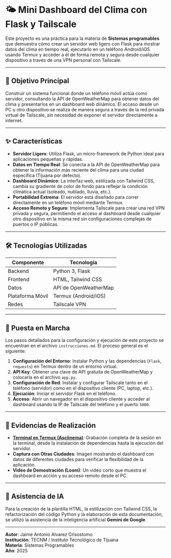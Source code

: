 # 🌤️ Mini Dashboard del Clima con Flask y Tailscale

Este proyecto es una práctica para la materia de **Sistemas programables** que demuestra cómo crear un servidor web ligero con Flask para mostrar datos del clima en tiempo real, ejecutarlo en un teléfono Android/iOS usando Termux y acceder a él de forma remota y segura desde cualquier dispositivo a través de una VPN personal con Tailscale.

---

## 🎯 Objetivo Principal

Construir un sistema funcional donde un teléfono móvil actúa como servidor, consultando la API de OpenWeatherMap para obtener datos del clima y presentarlos en un dashboard web dinámico. El acceso desde un PC u otro dispositivo se realiza de manera segura a través de la red privada virtual de Tailscale, sin necesidad de exponer el servidor directamente a internet.

---

## ✨ Características

- **Servidor Ligero**: Utiliza Flask, un micro-framework de Python ideal para aplicaciones pequeñas y rápidas.
- **Datos en Tiempo Real**: Se conecta a la API de OpenWeatherMap para obtener la información más reciente del clima para una ciudad específica (Tijuana por defecto).
- **Dashboard Dinámico**: La interfaz web, estilizada con Tailwind CSS, cambia su gradiente de color de fondo para reflejar la condición climática actual (soleado, nublado, lluvia, etc.).
- **Portabilidad Extrema**: El servidor está diseñado para correr directamente en un teléfono móvil mediante Termux.
- **Acceso Remoto y Seguro**: Implementa Tailscale para crear una red VPN privada y segura, permitiendo el acceso al dashboard desde cualquier otro dispositivo en la misma red sin configuraciones complejas de puertos o IP públicas.

---

## 🛠️ Tecnologías Utilizadas

| Componente       | Tecnología               |
|------------------|--------------------------|
| Backend          | Python 3, Flask          |
| Frontend         | HTML, Tailwind CSS       |
| Datos            | API de OpenWeatherMap    |
| Plataforma Móvil | Termux (Android/iOS)     |
| Redes            | Tailscale VPN            |

---

## 🚀 Puesta en Marcha

Los pasos detallados para la configuración y ejecución de este proyecto se encuentran en el archivo `instrucciones.md`. El proceso general es el siguiente:

1. **Configuración del Entorno**: Instalar Python y las dependencias (`Flask`, `requests`) en Termux dentro de un entorno virtual.
2. **API Key**: Obtener una clave de API gratuita de OpenWeatherMap y colocarla en el archivo `app.py`.
3. **Configuración de Red**: Instalar y configurar Tailscale tanto en el teléfono (servidor) como en el dispositivo cliente (PC, laptop, etc.).
4. **Ejecución**: Iniciar el servidor Flask en el teléfono.
5. **Acceso**: Abrir un navegador en el dispositivo cliente y acceder al dashboard usando la IP de Tailscale del teléfono y el puerto `5000`.

---

## 📸 Evidencias de Realización

- [**Terminal en Termux (Asciinema)**](https://asciinema.org/a/ZsdvhUhoRkLkZUvlHKah32Eyb): Grabación completa de la sesión en la terminal, desde la instalación de dependencias hasta la ejecución del servidor.
- **Captura con Otras Ciudades**: Imagen mostrando el dashboard con datos de diferentes ciudades para verificar la flexibilidad de la aplicación.
- **Video de Demostración (Loom)**: Un video corto que muestra el dashboard en acción y su acceso remoto desde el PC.

---

## 🤖 Asistencia de IA

Para la creación de la plantilla HTML, la estilización con Tailwind CSS, la refactorización del código Python y la elaboración de esta documentación, se utilizó la asistencia de la inteligencia artificial **Gemini de Google**.

---

**Autor**: Jaime Antonio Alvarez Crisostomo  
**Institución**: TECNM / Instituto Tecnológico de Tijuana  
**Materia**: Sistemas Programables  
**Año**: 2025
